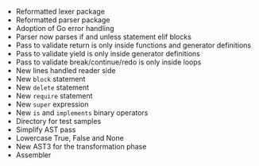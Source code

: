 - Reformatted lexer package
- Reformatted parser package
- Adoption of Go error handling
- Parser now parses if and unless statement elif blocks
- Pass to validate return is only inside functions and generator definitions
- Pass to validate yield is only inside generator definitions
- Pass to validate break/continue/redo is only inside loops
- New lines handled reader side
- New `block` statement
- New `delete` statement
- New `require` statement
- New `super` expression
- New `is` and `implements` binary operators
- Directory for test samples
- Simplify AST pass
- Lowercase True, False and None
- New AST3 for the transformation phase
- Assembler